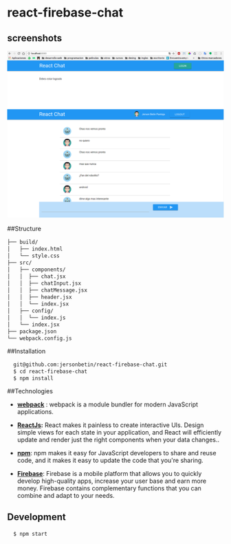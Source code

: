 # react-firebase-chat

## screenshots
![1.png][1]
![2.png][2]

[1]: img/1.png "home"
[2]: img/2.png "chat"


##Structure

```
├── build/
│   ├── index.html
│   └── style.css
├── src/
│   ├── components/
│   │  ├── chat.jsx
│   │  ├── chatInput.jsx
│   │  ├── chatMessage.jsx
│   │  ├── header.jsx
│   │  └── index.jsx
│   ├── config/
│   │  └── index.js
│   └── index.jsx
├── package.json
└── webpack.config.js
```

##Installation
```shell
  git@github.com:jersonbetin/react-firebase-chat.git
  $ cd react-firebase-chat
  $ npm install
```

##Technologies
* **[webpack](https://webpack.js.org)** : webpack is a module bundler for modern JavaScript applications.

* **[ReactJs](https://facebook.github.io/react/):** React makes it painless to create interactive UIs. Design simple views for each state in your application, and React will efficiently update and render just the right components when your data changes.. 

* **[npm](https://www.npmjs.com/)**: npm makes it easy for JavaScript developers to share and reuse code, and it makes it easy to update the code that you're sharing.

* **[Firebase](https://firebase.google.com/)**: Firebase is a mobile platform that allows you to quickly develop high-quality apps, increase your user base and earn more money. Firebase contains complementary functions that you can combine and adapt to your needs.


## Development
```shell
  $ npm start
```

